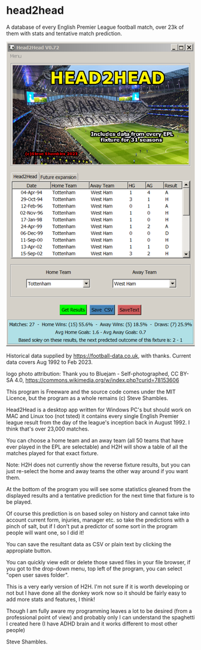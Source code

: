 # head2head

A database of every English Premier League football match, over 23k of them with stats and tentative match prediction.

![Alt Text](https://github.com/Steve-Shambles/head2head/blob/main/h2h-0.72-screenshot1.png)

Historical data supplied by https://football-data.co.uk, with thanks.
Current data covers Aug 1992 to Feb 2023.

logo photo attribution:
Thank you to Bluejam - Self-photographed, CC BY-SA 4.0, https://commons.wikimedia.org/w/index.php?curid=78153606

This program is Freeware and the source code comes under the 
MIT Licence, but the program as a whole remains (c) Steve Shambles.

Head2Head is a desktop app written for Windows PC's but should work on MAC and Linux too (not tsted)
it contains every single English Premier league result from the day of the league's inception back in August 1992. I think that's over 23,000 matches.

You can choose a home team and an away team (all 50 teams that have ever played in the EPL are selectable) and H2H will show a table of all the matches played for that exact fixture. 

Note: H2H does not currently show the reverse fixture results, but you can just re-select the home and away teams the other way around if you want them.

At the bottom of the program you will see some statistics gleaned from the displayed results and a tentative prediction for the next time that fixture is to be played.

Of course this prediction is on based soley on history and cannot take into account current form, injuries, manager etc. so take the predictions with a pinch of salt,
but if I don't put a predictor of some sort in the program people will want one, so I did it!

You can save the resultant data as CSV or plain text by clicking the appropiate button.

You can quickly view edit or delete those saved files in your file browser,
if you got to the drop-down menu, top left of the program, you can select "open user saves folder".

This is a very early version of H2H.
I'm not sure if it is worth developing or not but I have done all the donkey work now so it should be fairly easy to add more stats and features, I think!

Though I am fully aware my programming leaves a lot to be desired (from a professional point of view) and probably only I can understand the spaghetti 
I created here (I have ADHD brain and it works different to most other people)

Steve Shambles.

